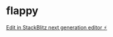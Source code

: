 # flappy

[Edit in StackBlitz next generation editor ⚡️](https://stackblitz.com/~/github.com/n14alr/flappy)